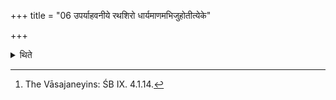 +++
title = "06 उपर्याहवनीये रथशिरो धार्यमाणमभिजुहोतीत्येके"

+++

<details><summary>थिते</summary>

6. According to some ritualists[^1] he offers (these libations) on the head (part) of the chariot being held on the Āhavanīya (-fire).  

[^1]: The Vāsajaneyins: ŚB IX. 4.1.14.  

</details>
